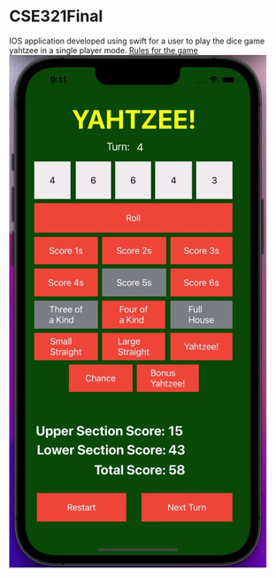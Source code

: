 # CSE321Final

IOS application developed using swift for a user to play the dice game yahtzee in a single player mode.
[Rules for the game](https://www.hasbro.com/common/instruct/yahtzee.pdf)
![alt text](https://github.com/Ckeen35/CSE321Final/blob/main/yahtzeeScreenshot.JPG?raw=true)
